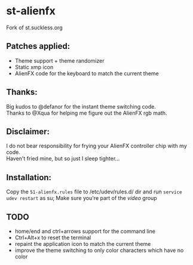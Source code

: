 st-alienfx
==========

Fork of st.suckless.org


Patches applied:
----------------

- Theme support + theme randomizer
- Static xmp icon
- AlienFX code for the keyboard to match the current theme

Thanks:
-------

Big kudos to @defanor for the instant theme switching code.<br />
Thanks to @Xqua for helping me figure out the AlienFX rgb math.

Disclaimer:
-----------

I do not bear responsibility for frying your AlienFX controller chip with my code.<br />
Haven't fried mine, but so just I sleep tighter...

Installation:
-------------

Copy the `51-alienfx.rules` file to /etc/udev/rules.d/ dir and run `service udev restart` as su;
Make sure you're part of the _video_ group


TODO
----

- home/end and ctrl+arrows support for the command line
- Ctrl+Alt+x to reset the terminal
- repaint the application icon to match the current theme
- improve the theme switching to only color characters which have no color
